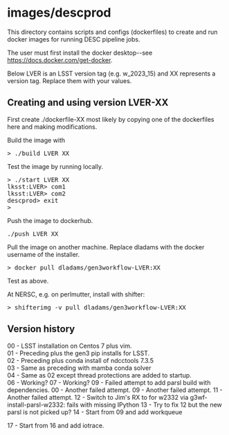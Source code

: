 # images/descprod

This directory contains scripts and configs (dockerfiles) to 
create and run docker images for running DESC pipeline jobs.

The user must first install the docker desktop--see https://docs.docker.com/get-docker.

Below LVER is an LSST version tag (e.g. w\_2023\_15) and XX represents a version tag.
Replace them with your values.

## Creating and using version LVER-XX

First create ./dockerfile-XX most likely by copying one of the
dockerfiles here and making modifications.

Build the image with
<pre>
> ./build LVER XX
</pre>

Test the image by running locally.
<pre>
> ./start LVER XX
lksst:LVER> com1
lksst:LVER> com2
descprod> exit
>
</pre>

Push the image to dockerhub.
<pre>
./push LVER XX
</pre>

Pull the image on another machine.
Replace dladams with the docker username of the installer.
<pre>
> docker pull dladams/gen3workflow-LVER:XX
</pre>
Test as above.

At NERSC, e.g. on perlmutter, install with shifter:
<pre>
> shifterimg -v pull dladams/gen3workflow-LVER:XX
</pre>

## Version history 
00 - LSST installation on Centos 7 plus vim.  
01 - Preceding plus the gen3 pip installs for LSST.  
02 - Preceding plus conda install of ndcctools 7.3.5  
03 - Same as preceding with mamba conda solver  
04 - Same as 02 except thread protections are added to startup.  
06 - Working?
07 - Working?
09 - Failed attempt to add parsl build with dependencies.
00 - Another failed attempt.
09 - Another failed attempt.
11 - Another failed attempt.
12 - Switch to Jim's RX to for w2332 via g3wf-install-parsl-w2332: fails with missing IPython
13 - Try to fix 12 but the new parsl is not picked up?
14 - Start from 09 and add workqueue


17 - Start from 16 and add iotrace.
